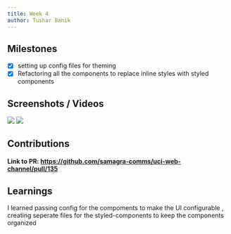 ```yaml
---
title: Week 4
author: Tushar Banik   
---
```


## Milestones
- [x] setting up config files for theming
- [x] Refactoring all the components to replace inline styles with styled components

## Screenshots / Videos

![](https://i.postimg.cc/zvwv6tVQ/Screenshot-2023-07-24-at-1-14-55-AM.png)
![](https://i.postimg.cc/bJtsHN8p/Screenshot-2023-07-23-at-10-55-52-PM.png)

## Contributions

 #### Link to PR: https://github.com/samagra-comms/uci-web-channel/pull/135

## Learnings

I learned passing config for the compoments to make the UI configurable , creating seperate files for the styled-components to keep the components organized 